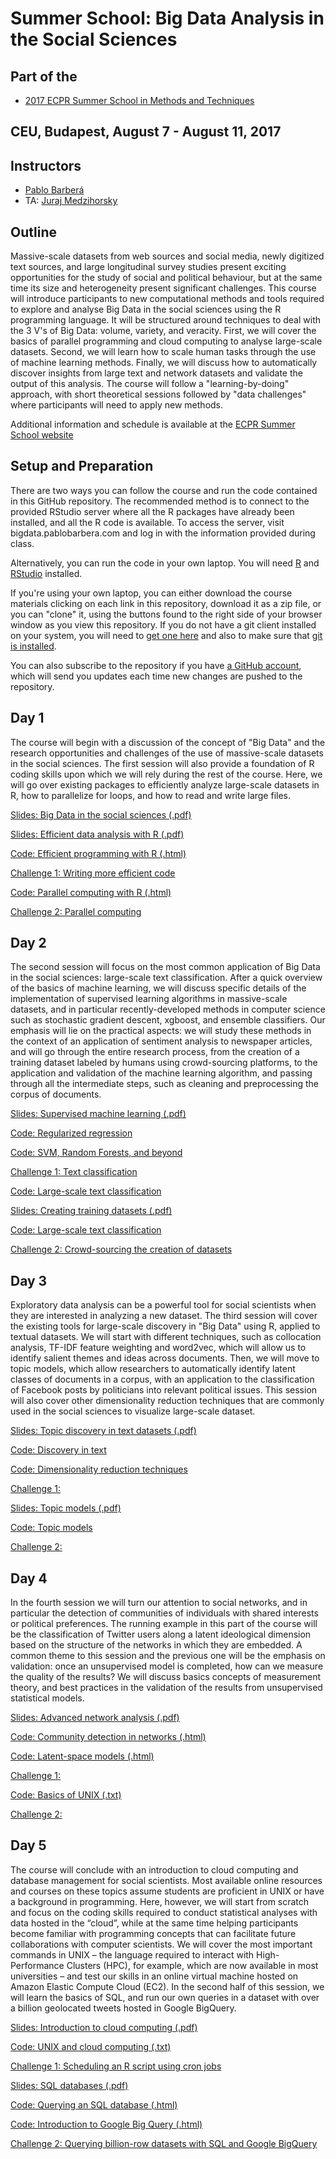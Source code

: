 # Summer School: Big Data Analysis in the Social Sciences

## Part of the 
* [2017 ECPR Summer School in Methods and Techniques](https://ecpr.eu/Events/PanelDetails.aspx?PanelID=7061&EventID=116)

## CEU, Budapest, August 7 - August 11, 2017

## Instructors

* [Pablo Barber&aacute;](http://pablobarbera.com/)
* TA: [Juraj Medzihorsky](http://pds.ceu.edu/people/juraj-medzihorsky)

## Outline

Massive-scale datasets from web sources and social media, newly digitized text sources, and large longitudinal survey studies present exciting opportunities for the study of social and political behaviour, but at the same time its size and heterogeneity present significant challenges. This course will introduce participants to new computational methods and tools required to explore and analyse Big Data in the social sciences using the R programming language. It will be structured around techniques to deal with the 3 V's of Big Data: volume, variety, and veracity. First, we will cover the basics of parallel programming and cloud computing to analyse large-scale datasets. Second, we will learn how to scale human tasks through the use of machine learning methods. Finally, we will discuss how to automatically discover insights from large text and network datasets and validate the output of this analysis. The course will follow a "learning-by-doing" approach, with short theoretical sessions followed by "data challenges" where participants will need to apply new methods.

Additional information and schedule is available at the [ECPR Summer School website](https://ecpr.eu/Events/PanelDetails.aspx?PanelID=7061&EventID=116)

## Setup and Preparation

There are two ways you can follow the course and run the code contained in this GitHub repository. The recommended method is to connect to the provided RStudio server where all the R packages have already been installed, and all the R code is available. To access the server, visit bigdata.pablobarbera.com and log in with the information provided during class.

Alternatively, you can run the code in your own laptop. You will need [R](https://cran.r-project.org/) and [RStudio](https://www.rstudio.com/) installed.

If you're using your own laptop, you can either download the course materials clicking on each link in this repository, download it as a zip file, or you can "clone" it, using the buttons found to the right side of your browser window as you view this repository.  If you do not have a git client installed on your system, you will need to [get one here](https://git-scm.com/download/gui) and also to make sure that [git is installed](https://git-scm.com/downloads). 

You can also subscribe to the repository if you have [a GitHub account](https://github.com), which will send you updates each time new changes are pushed to the repository.

## Day 1

The course will begin with a discussion of the concept of "Big Data" and the research opportunities and challenges of the use of massive-scale datasets in the social sciences. The first session will also provide a foundation of R coding skills upon which we will rely during the rest of the course. Here, we will go over existing packages to efficiently analyze large-scale datasets in R, how to parallelize for loops, and how to read and write large files.

[Slides: Big Data in the social sciences (.pdf)](day1/slides-big-data.pdf)

[Slides: Efficient data analysis with R (.pdf)](day1/slides-parallel.pdf)

[Code: Efficient programming with R (.html)](html/day1/01-efficient-programming.html)

[Challenge 1: Writing more efficient code](day1/challenge1.Rmd)

[Code: Parallel computing with R (.html)](html/day1/02-parallel-computing.html)

[Challenge 2: Parallel computing](day1/challenge2.Rmd)

## Day 2

The second session will focus on the most common application of Big Data in the social sciences: large-scale text classification. After a quick overview of the basics of machine learning, we will discuss specific details of the implementation of supervised learning algorithms in massive-scale datasets, and in particular recently-developed methods in computer science such as stochastic gradient descent, xgboost, and ensemble classifiers. Our emphasis will lie on the practical aspects: we will study these methods in the context of an application of sentiment analysis to newspaper articles, and will go through the entire research process, from the creation of a training dataset labeled by humans using crowd-sourcing platforms, to the application and validation of the machine learning algorithm, and passing through all the intermediate steps, such as cleaning and preprocessing the corpus of documents.

[Slides: Supervised machine learning (.pdf)](day2/slides-supervised-learning.pdf)

[Code: Regularized regression](html/day2/01-regularized-regression.html)

[Code: SVM, Random Forests, and beyond](html/day2/02-advanced-sml.html)

[Challenge 1: Text classification](day2/challenge1.Rmd)

[Code: Large-scale text classification](html/day2/03-big-text.html)

[Slides: Creating training datasets (.pdf)](day2/slides-crowdsourcing.pdf)

[Code: Large-scale text classification](html/day2/04-crowdsourcing.html)

[Challenge 2: Crowd-sourcing the creation of datasets](day2/challenge2.Rmd)

## Day 3

Exploratory data analysis can be a powerful tool for social scientists when they are interested in analyzing a new dataset. The third session will cover the existing tools for large-scale discovery in "Big Data" using R, applied to textual datasets. We will start with different techniques, such as collocation analysis, TF-IDF feature weighting and word2vec, which will allow us to identify salient themes and ideas across documents. Then, we will move to topic models, which allow researchers to automatically identify latent classes of documents in a corpus, with an application to the classification of Facebook posts by politicians into relevant political issues. This session will also cover other dimensionality reduction techniques that are commonly used in the social sciences to visualize large-scale dataset.

[Slides: Topic discovery in text datasets (.pdf)](day3/slides-text-discovery.pdf)

[Code: Discovery in text](day3/01-text-discovery.html)

[Code: Dimensionality reduction techniques](day3/02-dimensionality-reduction.html)

[Challenge 1: ](day3/challenge1.Rmd)

[Slides: Topic models (.pdf)](day3/slides-topic-models.pdf)

[Code: Topic models](day3/01-topic-models.html)

[Challenge 2: ](day3/challenge2.Rmd)



## Day 4

In the fourth session we will turn our attention to social networks, and in particular the detection of communities of individuals with shared interests or political preferences. The running example in this part of the course will be the classification of Twitter users along a latent ideological dimension based on the structure of the networks in which they are embedded. A common theme to this session and the previous one will be the emphasis on validation: once an unsupervised model is completed, how can we measure the quality of the results? We will discuss basics concepts of measurement theory, and best practices in the validation of the results from unsupervised statistical models.


[Slides: Advanced network analysis (.pdf)](day4/slides-networks.pdf)

[Code: Community detection in networks (.html)](day4/01-community-detection.html)

[Code: Latent-space models (.html)](day4/02-latent-space.html)

[Challenge 1: ](day4/challenge1.Rmd)

[Code: Basics of UNIX (.txt)](day4/unix.txt)

[Challenge 2: ](day4/challenge2.Rmd)


## Day 5

The course will conclude with an introduction to cloud computing and database management for social scientists. Most available online resources and courses on these topics assume students are proficient in UNIX or have a background in programming. Here, however, we will start from scratch and focus on the coding skills required to conduct statistical analyses with data hosted in the “cloud”, while at the same time helping participants become familiar with programming concepts that can facilitate future collaborations with computer scientists. We will cover the most important commands in UNIX – the language required to interact with High-Performance Clusters (HPC), for example, which are now available in most universities – and test our skills in an online virtual machine hosted on Amazon Elastic Compute Cloud (EC2). In the second half of this session, we will learn the basics of SQL, and run our own queries in a dataset with over a billion geolocated tweets hosted in Google BigQuery.


[Slides: Introduction to cloud computing (.pdf)](day5/cloud-computing.pdf)

[Code: UNIX and cloud computing (.txt)](day5/unix-cloud.txt)

[Challenge 1: Scheduling an R script using cron jobs](day5/challenge1.Rmd)

[Slides: SQL databases (.pdf)](day5/sql-slides.pdf)

[Code: Querying an SQL database (.html)](day5/01-sql.Rmd)

[Code: Introduction to Google Big Query (.html)](day5/02-bigquery.Rmd)

[Challenge 2: Querying billion-row datasets with SQL and Google BigQuery](day5/challenge2.Rmd)












